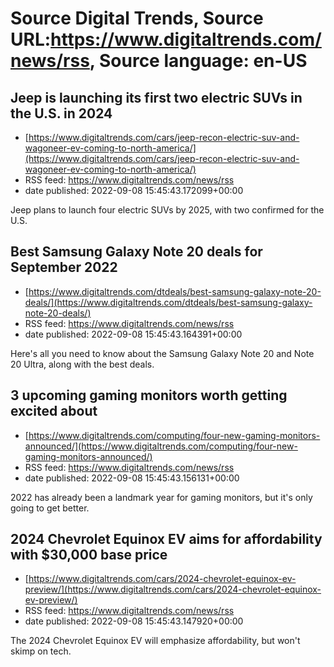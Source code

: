 # Source Digital Trends, Source URL:https://www.digitaltrends.com/news/rss, Source language: en-US

## Jeep is launching its first two electric SUVs in the U.S. in 2024
 - [https://www.digitaltrends.com/cars/jeep-recon-electric-suv-and-wagoneer-ev-coming-to-north-america/](https://www.digitaltrends.com/cars/jeep-recon-electric-suv-and-wagoneer-ev-coming-to-north-america/)
 - RSS feed: https://www.digitaltrends.com/news/rss
 - date published: 2022-09-08 15:45:43.172099+00:00

Jeep plans to launch four electric SUVs by 2025, with two confirmed for the U.S.

## Best Samsung Galaxy Note 20 deals for September 2022
 - [https://www.digitaltrends.com/dtdeals/best-samsung-galaxy-note-20-deals/](https://www.digitaltrends.com/dtdeals/best-samsung-galaxy-note-20-deals/)
 - RSS feed: https://www.digitaltrends.com/news/rss
 - date published: 2022-09-08 15:45:43.164391+00:00

Here's all you need to know about the Samsung Galaxy Note 20 and Note 20 Ultra, along with the best deals.

## 3 upcoming gaming monitors worth getting excited about
 - [https://www.digitaltrends.com/computing/four-new-gaming-monitors-announced/](https://www.digitaltrends.com/computing/four-new-gaming-monitors-announced/)
 - RSS feed: https://www.digitaltrends.com/news/rss
 - date published: 2022-09-08 15:45:43.156131+00:00

2022 has already been a landmark year for gaming monitors, but it's only going to get better.

## 2024 Chevrolet Equinox EV aims for affordability with $30,000 base price
 - [https://www.digitaltrends.com/cars/2024-chevrolet-equinox-ev-preview/](https://www.digitaltrends.com/cars/2024-chevrolet-equinox-ev-preview/)
 - RSS feed: https://www.digitaltrends.com/news/rss
 - date published: 2022-09-08 15:45:43.147920+00:00

The 2024 Chevrolet Equinox EV will emphasize affordability, but won't skimp on tech.

